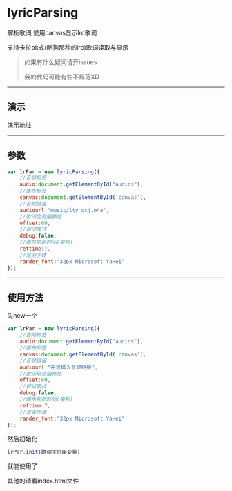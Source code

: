 # lyricParsing

解析歌词
使用canvas显示lrc歌词

支持卡拉ok式(酷狗那种的lrc)歌词读取与显示

> 如果有什么疑问请开issues
>
> 我的代码可能有些不规范XD

---
## 演示
[演示地址](https://klxljun.github.io/lyricParsing/index.html)

---
## 参数
```javascript
var lrPar = new lyricParsing({
    //音频标签
    audio:document.getElementById("audios"),
    //画布标签
    canvas:document.getElementById('canvas'),
    //音频链接
    audiourl:"music/lty_qcj.m4a",
    //歌词全局偏移值
    offset:60,
    //调试模式
    debug:false,
    //画布刷新时间(毫秒)
    reftime:7,
    //渲染字体
    rander_font:"32px Microsoft YaHei"
});
```
----
## 使用方法

先new一个
```javascript
var lrPar = new lyricParsing({
    //音频标签
    audio:document.getElementById("audios"),
    //画布标签
    canvas:document.getElementById('canvas'),
    //音频链接
    audiourl:"在这填入音频链接",
    //歌词全局偏移值
    offset:60,
    //调试模式
    debug:false,
    //画布刷新时间(毫秒)
    reftime:7,
    //渲染字体
    rander_font:"32px Microsoft YaHei"
});
```

然后初始化
```javascript
lrPar.init(歌词字符串变量)
```

就能使用了

其他的请看index.html文件